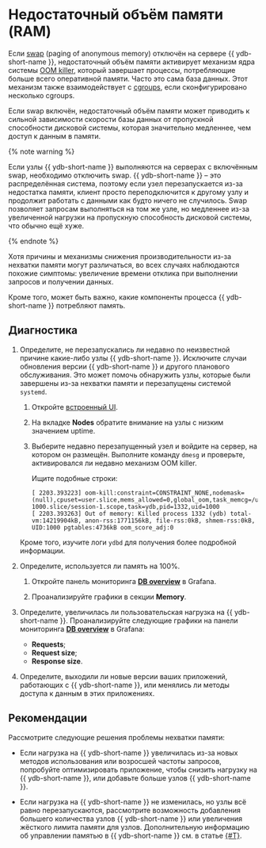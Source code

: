 # Недостаточный объём памяти (RAM)

Если [swap](https://en.wikipedia.org/wiki/Memory_paging#Unix_and_Unix-like_systems) (paging of anonymous memory) отключён на сервере {{ ydb-short-name }}, недостаточный объём памяти активирует механизм ядра системы [OOM killer](https://en.wikipedia.org/wiki/Out_of_memory), который завершает процессы, потребляющие больше всего оперативной памяти. Часто это сама база данных. Этот механизм также взаимодействует с [cgroups](https://en.wikipedia.org/wiki/Cgroups), если сконфигурировано несколько cgroups.

Если swap включён, недостаточный объём памяти может приводить к сильной зависимости скорости базы данных от пропускной способности дисковой системы, которая значительно медленнее, чем доступ к данным в памяти.

{% note warning %}

Если узлы {{ ydb-short-name }} выполняются на серверах с включённым swap, необходимо отключить swap. {{ ydb-short-name }} – это распределённая система, поэтому если узел перезапускается из-за недостатка памяти, клиент просто переподключится к другому узлу и продолжит работать с данными как будто ничего не случилось. Swap позволяет запросам выполняться на том же узле, но медленнее из-за увеличенной нагрузки на пропускную способность дисковой системы, что обычно ещё хуже.

{% endnote %}

Хотя причины и механизмы снижения производительности из-за нехватки памяти могут различаться, во всех случаях наблюдаются похожие симптомы: увеличение времени отклика при выполнении запросов и получении данных.

Кроме того, может быть важно, какие компоненты процесса {{ ydb-short-name }} потребляют память.

## Диагностика

1. Определите, не перезапускались ли недавно по неизвестной причине какие-либо узлы {{ ydb-short-name }}. Исключите случаи обновления версии {{ ydb-short-name }} и другого планового обслуживания. Это может помочь обнаружить узлы, которые были завершены из-за нехватки памяти и перезапущены системой `systemd`.

    1. Откройте [встроенный UI](../../../../reference/embedded-ui/index.md).

    1. На вкладке **Nodes** обратите внимание на узлы с низким значением uptime.

    1. Выберите недавно перезапущенный узел и войдите на сервер, на котором он размещён. Выполните команду `dmesg` и проверьте, активировался ли недавно механизм OOM killer.

        Ищите подобные строки:

        ```plaintext
        [ 2203.393223] oom-kill:constraint=CONSTRAINT_NONE,nodemask=(null),cpuset=user.slice,mems_allowed=0,global_oom,task_memcg=/user.slice/user-1000.slice/session-1.scope,task=ydb,pid=1332,uid=1000
        [ 2203.393263] Out of memory: Killed process 1332 (ydb) total-vm:14219904kB, anon-rss:1771156kB, file-rss:0kB, shmem-rss:0kB, UID:1000 pgtables:4736kB oom_score_adj:0
        ```

    Кроме того, изучите логи `ydbd` для получения более подробной информации.


1. Определите, используется ли память на 100%.

    1. Откройте панель мониторинга **[DB overview](../../../../reference/observability/metrics/grafana-dashboards.md#dboverview)** в Grafana.

    1. Проанализируйте графики в секции **Memory**.

1. Определите, увеличилась ли пользовательская нагрузка на {{ ydb-short-name }}. Проанализируйте следующие графики на панели мониторинга **[DB overview](../../../../reference/observability/metrics/grafana-dashboards.md#dboverview)** в Grafana:

    - **Requests**;
    - **Request size**;
    - **Response size**.

1. Определите, выходили ли новые версии ваших приложений, работающих с {{ ydb-short-name }}, или менялись ли методы доступа к данным в этих приложениях.

## Рекомендации

Рассмотрите следующие решения проблемы нехватки памяти:

- Если нагрузка на {{ ydb-short-name }} увеличилась из-за новых методов использования или возросшей частоты запросов, попробуйте оптимизировать приложение, чтобы снизить нагрузку на {{ ydb-short-name }}, или добавьте больше узлов {{ ydb-short-name }}.

- Если нагрузка на {{ ydb-short-name }} не изменилась, но узлы всё равно перезапускаются, рассмотрите возможность добавления большего количества узлов {{ ydb-short-name }} или увеличения жёсткого лимита памяти для узлов. Дополнительную информацию об управлении памятью в {{ ydb-short-name }} см. в статье [{#T}](../../../../reference/configuration/index.md#memory-controller).
